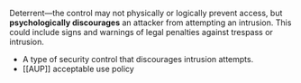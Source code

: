 Deterrent—the control may not physically or logically prevent access, but **psychologically discourages** an attacker from attempting an intrusion. This could include signs and warnings of legal penalties against trespass or intrusion.

- A type of security control that discourages intrusion attempts.
- [[AUP]] acceptable use policy